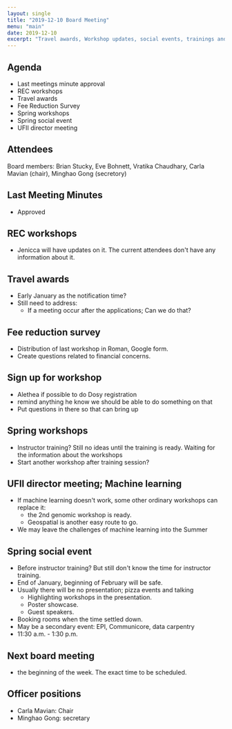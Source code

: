 ```yaml
---
layout: single
title: "2019-12-10 Board Meeting"
menu: "main"
date: 2019-12-10
excerpt: "Travel awards, Workshop updates, social events, trainings and meeting with UFII director"
---
```

## Agenda
* Last meetings minute approval
* REC workshops
* Travel awards
* Fee Reduction Survey
* Spring workshops
* Spring social event
* UFII director meeting


## Attendees
Board members: Brian Stucky, Eve Bohnett, Vratika Chaudhary, Carla Mavian (chair), Minghao Gong (secretory)

## Last Meeting Minutes
* Approved


## REC workshops
* Jenicca will have updates on it. The current attendees don't have any information about it. 

## Travel awards
* Early January as the notification time?
* Still need to address:
	* If a meeting occur after the applications; Can we do that?

## Fee reduction survey
* Distribution of last workshop in Roman, Google form. 
* Create questions related to financial concerns. 

## Sign up for workshop 
* Alethea if possible to do Dosy registration 
* remind anything he know we should be able to do something on that
* Put questions in there so that can bring up 

## Spring workshops
* Instructor training? Still no ideas until the training is ready. Waiting for the information about the workshops
* Start another workshop after training session?

## UFII director meeting; Machine learning
* If machine learning doesn't work, some other ordinary workshops can replace it:
	* the 2nd genomic workshop is ready.
	* Geospatial is another easy route to go.
* We may leave the challenges of machine learning into the Summer

## Spring social event
* Before instructor training? But still don't know the time for instructor training.
* End of January, beginning of February will be safe. 
* Usually there will be no presentation; pizza events and talking
	* Highlighting workshops in the presentation. 
	* Poster showcase.
	* Guest speakers.
* Booking rooms when the time settled down. 
* May be a secondary event: EPI, Communicore, data carpentry
* 11:30 a.m. - 1:30 p.m.


## Next board meeting
* the beginning of the week. The exact time to be scheduled. 


## Officer positions
* Carla Mavian: Chair 
* Minghao Gong: secretary







